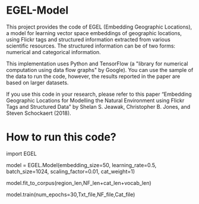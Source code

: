 # EGEL-Model

This project provides the code of EGEL (Embedding Geographic Locations), a model for learning vector space embeddings of geographic locations, using Flickr tags and structured information extracted from various scientific resources. The structured information can be of two forms: numerical and categorical information. 

This implementation uses Python and TensorFlow (a "library for numerical computation using data flow graphs" by Google). You can use the sample of the data to run the code, however, the results reported in the paper are based on larger datasets. 

If you use this code in your research, please refer to this paper “Embedding Geographic Locations for Modelling the Natural Environment using Flickr Tags and Structured Data” by Shelan S. Jeawak, Christopher B. Jones, and Steven Schockaert (2018). 

# How to run this code?
import EGEL

model = EGEL.Model(embedding_size=50, learning_rate=0.5, batch_size=1024, scaling_factor=0.01, cat_weight=1)

model.fit_to_corpus(region_len,NF_len+cat_len+vocab_len)

model.train(num_epochs=30,Txt_file,NF_file,Cat_file)


